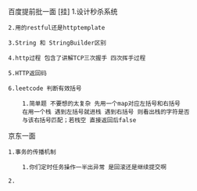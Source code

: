 百度提前批一面  [挂]
    1.设计秒杀系统

    2.用的restful还是httptemplate

    3.String 和 StringBuilder区别

    4.http过程 包含了讲解TCP三次握手 四次挥手过程

    5.HTTP返回码

    6.leetcode 判断有效括号

        1.简单题 不要想的太复杂 先用一个map对应左括号和右括号
        在用一个栈 遇到左括号就进栈 遇到右括号 则看出栈的字符是否
        与该右括号匹配；若栈空 直接返回后false    

京东一面   
    
    1.事务的传播机制  

        1.你们定时任务操作一半出异常 是回滚还是继续提交啊
    
    2.